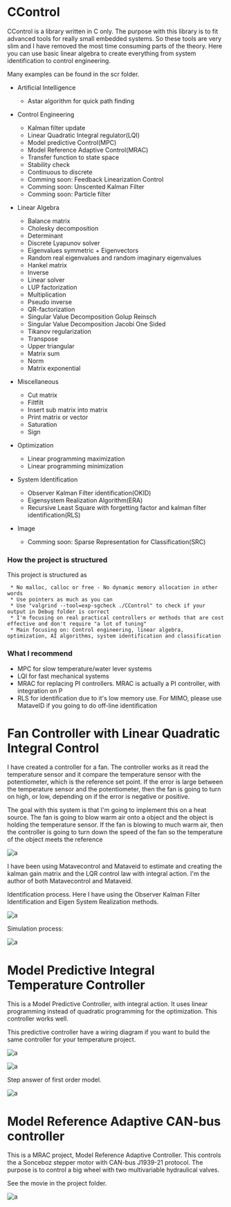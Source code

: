 # CControl

CControl is a library written in C only. 
The purpose with this library is to fit advanced tools for really small embedded systems. So these tools are very slim and
I have removed the most time consuming parts of the theory. Here you can use basic linear algebra to create everything from
system identification to control engineering. 

Many examples can be found in the scr folder.

- Artificial Intelligence
  - Astar algorithm for quick path finding
  
- Control Engineering
  - Kalman filter update
  - Linear Quadratic Integral regulator(LQI)
  - Model predictive Control(MPC)
  - Model Reference Adaptive Control(MRAC)
  - Transfer function to state space
  - Stability check
  - Continuous to discrete
  - Comming soon: Feedback Linearization Control
  - Comming soon: Unscented Kalman Filter
  - Comming soon: Particle filter
  
- Linear Algebra
  - Balance matrix
  - Cholesky decomposition
  - Determinant
  - Discrete Lyapunov solver
  - Eigenvalues symmetric + Eigenvectors
  - Random real eigenvalues and random imaginary eigenvalues
  - Hankel matrix
  - Inverse
  - Linear solver
  - LUP factorization
  - Multiplication
  - Pseudo inverse
  - QR-factorization
  - Singular Value Decomposition Golup Reinsch
  - Singular Value Decomposition Jacobi One Sided
  - Tikanov regularization
  - Transpose
  - Upper triangular
  - Matrix sum
  - Norm
  - Matrix exponential
  
- Miscellaneous
  - Cut matrix
  - Filtfilt 
  - Insert sub matrix into matrix
  - Print matrix or vector
  - Saturation
  - Sign
  
- Optimization
  - Linear programming maximization
  - Linear programming minimization

- System Identification
  - Observer Kalman Filter identification(OKID)
  - Eigensystem Realization Algorithm(ERA)
  - Recursive Least Square with forgetting factor and kalman filter identification(RLS)

- Image
  - Comming soon: Sparse Representation for Classification(SRC)


### How the project is structured

This project is structured as
```
 * No malloc, calloc or free - No dynamic memory allocation in other words
 * Use pointers as much as you can
 * Use "valgrind --tool=exp-sgcheck ./CControl" to check if your output in Debug folder is correct
 * I'm focusing on real practical controllers or methods that are cost effective and don't require "a lot of tuning"
 * Main focusing on: Control engineering, linear algebra, optimization, AI algorithms, system identification and classification
```

### What I recommend

- MPC for slow temperature/water lever systems
- LQI for fast mechanical systems
- MRAC for replacing PI controllers. MRAC is actually a PI controller, with integration on P
- RLS for identification due to it's low memory use. For MIMO, please use MataveID if you going to do off-line identification


# Fan Controller with Linear Quadratic Integral Control

I have created a controller for a fan. The controller works as it read the temperature sensor and it compare the temperature sensor with the potentiometer, which is the reference set point. If the error is large between the temperature sensor and the potentiometer, then the fan is going to turn on high, or low, depending on if the error is negative or positive. 

The goal with this system is that I'm going to implement this on a heat source. The fan is going to blow warm air onto a object and the object is holding the temperature sensor. If the fan is blowing to much warm air, then the controller is going to turn down the speed of the fan so the temperature of the object meets the reference

![a](https://raw.githubusercontent.com/DanielMartensson/CControl/master/Projects/Fan%20Controller/System.jpg)

I have been using Matavecontrol and Mataveid to estimate and creating the kalman gain matrix and the LQR control law with integral action. I'm the author of both Matavecontrol and Mataveid.

Identification process. Here I have using the Observer Kalman Filter Identification and Eigen System Realization methods.

![a](https://raw.githubusercontent.com/DanielMartensson/CControl/master/Projects/Fan%20Controller/Identification%20and%20simulation/Identification.png)

Simulation process:

![a](https://raw.githubusercontent.com/DanielMartensson/CControl/master/Projects/Fan%20Controller/Identification%20and%20simulation/Simulation.png)


# Model Predictive Integral Temperature Controller

This is a Model Predictive Controller, with integral action. It uses linear programming instead of quadratic programming for the optimization. This controller works well.

This predictive controller have a wiring diagram if you want to build the same controller for your temperature project.

![a](https://raw.githubusercontent.com/DanielMartensson/CControl/master/Projects/Temperature%20Controller/IMPC.jpg)

![a](https://raw.githubusercontent.com/DanielMartensson/CControl/master/Projects/Temperature%20Controller/IMPC2.jpg)

Step answer of first order model.

![a](https://raw.githubusercontent.com/DanielMartensson/CControl/master/Projects/Temperature%20Controller/Step%20answer%20-%20First%20order.png)

# Model Reference Adaptive CAN-bus controller

This is a MRAC project, Model Reference Adaptive Controller. This controls the a Sonceboz stepper motor with CAN-bus J1939-21 protocol. The purpose is to control a big wheel with two multivariable hydraulical valves.

See the movie in the project folder. 

![a](https://raw.githubusercontent.com/DanielMartensson/CControl/master/Projects/Stepper%20Motor%20Controller/Picture%20CAN-bus.jpg)

